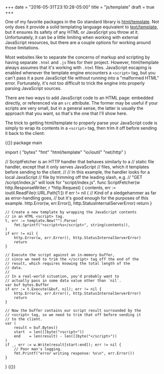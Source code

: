 +++
date = "2016-05-31T23:10:28-05:00"
title = "js/template"
draft = true
+++

One of my favorite packages in the Go standard library is
[html/template][htmltemplate]. Not only does it provide a solid templating
language equivalent to [text/template][texttemplate], but it ensures its
safety of any HTML or JavaScript you throw at it. Unfortunately,
it can be a little limiting when working with external JavaScript resources,
but there are a couple options for working around those limitations.

<!--more-->

Most websites like to separate the concerns of markup and scripting
by having separate `.html` and `.js` files for their project. However,
html/template always assumes that it's working with `.html` files.
JavaScript escaping is enabled whenever the template engine encounters
a `<script>` tag, but you can't pass it a pure JavaScript file without
running into a "malformed HTML" error. Fortunately, it's not too difficult
to trick the engine into properly parsing JavaScript sources.

There are two ways to add JavaScript code to an HTML page: embedded
directly, or referenced via an `src` attribute. The former may be useful
if your scripts are very small, but in a general sense, the latter is
usually the approach that you want, so that's the one that I'll show here.

The trick to getting html/template to properly parse your JavaScript code
is simply to wrap its contents in a `<script>` tag, then trim it off before
sending it back to the client:

{{<highlight go>}}
package main

import (
	"bytes"
	"fmt"
	"html/template"
	"io/ioutil"
	"net/http"
)

// ScriptFetcher is an HTTP handler that behaves similarly to a
// static file handler, except that it only serves JavaScript
// files, which it templates before sending to the client.
//
// In this example, the handler looks for a local JavaScript
// file by trimming off the leading slash, e.g.
// "GET /script/index.js" will look for "script/index.js".
func ScriptFetcher(w http.ResponseWriter, r *http.Request) {
    contents, err := ioutil.ReadFile(r.URL.Path[1:])
    if err != nil {
        // Kind of a sledgehammer as far as error-handling goes,
        // but it's good enough for the purposes of this example.
        http.Error(w, err.Error(), http.StatusInternalServerError)
        return
    }

    // Create a new template by wrapping the JavaScript contents
    // in an HTML <script> tag.
    t, err := template.New("").Parse(
        fmt.Sprintf("<script>%s</script>", string(contents)),
    )
    if err != nil {
        http.Error(w, err.Error(), http.StatusInternalServerError)
        return
    }

    // Execute the script against an in-memory buffer,
    // since we need to trim the </script> tag off the end of the
    // result, which requires knowing the total length of the
    // data.
    //
    // In a real-world situation, you'd probably want to
    // actually pass in some data value other than `nil`.
    var buf bytes.Buffer
    if err := t.Execute(&buf, nil); err != nil {
        http.Error(w, err.Error(), http.StatusInternalServerError)
        return
    }

    // Now the buffer contains our script result surrounded by the
    // <script> tag, so we need to trim that off before sending it
    // to the client.
    var (
        result = buf.Bytes()
        start  = len([]byte("<script>"))
        end    = len(result) - len([]byte("</script>"))
    )
    if _, err := w.Write(result[start:end]); err != nil {
    	// Poor man's logging.
    	fmt.Printf("error writing response: %s\n", err.Error())
    }
}
{{</highlight>}}


[htmltemplate]: https://golang.org/pkg/html/template/
[texttemplate]: https://golang.org/pkg/text/template/
